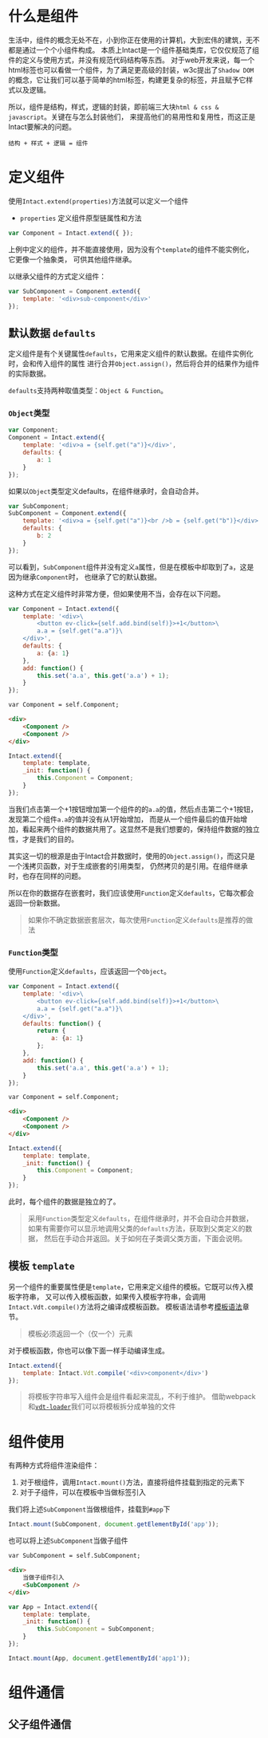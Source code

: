 # 什么是组件

生活中，组件的概念无处不在，小到你正在使用的计算机，大到宏伟的建筑，无不都是通过一个个小组件构成。
本质上Intact是一个组件基础类库，它仅仅规范了组件的定义与使用方式，并没有规范代码结构等东西。
对于web开发来说，每一个html标签也可以看做一个组件，为了满足更高级的封装，w3c提出了`Shadow DOM`
的概念，它让我们可以基于简单的html标签，构建更复杂的标签，并且赋予它样式以及逻辑。

所以，组件是结构，样式，逻辑的封装，即前端三大块`html & css & javascript`。关键在与怎么封装他们，
来提高他们的易用性和复用性，而这正是Intact要解决的问题。

```
结构 + 样式 + 逻辑 = 组件
```

# 定义组件 

使用`Intact.extend(properties)`方法就可以定义一个组件

* `properties` 定义组件原型链属性和方法

```js
var Component = Intact.extend({ });
```
<!-- {.example} -->

上例中定义的组件，并不能直接使用，因为没有个`template`的组件不能实例化，它更像一个抽象类，
可供其他组件继承。

以继承父组件的方式定义组件：

```js
var SubComponent = Component.extend({
    template: '<div>sub-component</div>'
});
```
<!-- {.example} -->

## 默认数据 `defaults`

定义组件是有个关键属性`defaults`，它用来定义组件的默认数据。在组件实例化时，会和传入组件的属性
进行合并`Object.assign()`，然后将合并的结果作为组件的实际数据。

`defaults`支持两种取值类型：`Object & Function`。

### `Object`类型

```js
var Component;
Component = Intact.extend({
    template: '<div>a = {self.get("a")}</div>',
    defaults: {
        a: 1
    }
});
```
<!-- {.example.auto} -->

如果以`Object`类型定义defaults，在组件继承时，会自动合并。

```js
var SubComponent;
SubComponent = Component.extend({
    template: '<div>a = {self.get("a")}<br />b = {self.get("b")}</div>',
    defaults: {
        b: 2
    }
});
```
<!-- {.example.auto} -->

可以看到，`SubComponent`组件并没有定义`a`属性，但是在模板中却取到了`a`，这是因为继承`Component`时，
也继承了它的默认数据。

这种方式在定义组件时非常方便，但如果使用不当，会存在以下问题。

```js
var Component = Intact.extend({
    template: '<div>\
        <button ev-click={self.add.bind(self)}>+1</button>\
        a.a = {self.get("a.a")}\
    </div>',
    defaults: {
        a: {a: 1}
    },
    add: function() {
        this.set('a.a', this.get('a.a') + 1);
    }
});
```
<!-- {.example} -->

```html
var Component = self.Component;

<div>
    <Component />
    <Component />
</div>
```
<!-- {.example} -->

```js
Intact.extend({
    template: template,
    _init: function() {
        this.Component = Component;
    }
});
```
<!-- {.example.auto} -->

当我们点击第一个+1按钮增加第一个组件的的`a.a`的值，然后点击第二个+1按钮，发现第二个组件`a.a`的值并没有从1开始增加，
而是从一个组件最后的值开始增加，看起来两个组件的数据共用了。这显然不是我们想要的，保持组件数据的独立性，才是我们的目的。

其实这一切的根源是由于Intact合并数据时，使用的`Object.assign()`，而这只是一个浅拷贝函数，对于生成嵌套的引用类型，
仍然拷贝的是引用。在组件继承时，也存在同样的问题。

所以在你的数据存在嵌套时，我们应该使用`Function`定义`defaults`，它每次都会返回一份新数据。

> 如果你不确定数据嵌套层次，每次使用`Function`定义`defaults`是推荐的做法

### `Function`类型

使用`Function`定义`defaults`，应该返回一个`Object`。

```js
var Component = Intact.extend({
    template: '<div>\
        <button ev-click={self.add.bind(self)}>+1</button>\
        a.a = {self.get("a.a")}\
    </div>',
    defaults: function() {
        return {
            a: {a: 1}
        };
    },
    add: function() {
        this.set('a.a', this.get('a.a') + 1);
    }
});
```
<!-- {.example} -->

```html
var Component = self.Component;

<div>
    <Component />
    <Component />
</div>
```
<!-- {.example} -->

```js
Intact.extend({
    template: template,
    _init: function() {
        this.Component = Component;
    }
});
```
<!-- {.example.auto} -->

此时，每个组件的数据是独立的了。

> 采用`Function`类型定义`defaults`，在组件继承时，并不会自动合并数据，
> 如果有需要你可以显示地调用父类的`defaults`方法，获取到父类定义的数据，
> 然后在手动合并返回。关于如何在子类调父类方面，下面会说明。

## 模板 `template`

另一个组件的重要属性便是`template`，它用来定义组件的模板。它既可以传入模板字符串，
又可以传入模板函数，如果传入模板字符串，会调用`Intact.Vdt.compile()`方法将之编译成模板函数。
模板语法请参考[模板语法][1]章节。

> 模板必须返回一个（仅一个）元素

对于模板函数，你也可以像下面一样手动编译生成。

```js
Intact.extend({
    template: Intact.Vdt.compile('<div>component</div>')
});
```
<!-- {.example.auto} -->

> 将模板字符串写入组件会是组件看起来混乱，不利于维护。
> 借助webpack和[`vdt-loader`][2]我们可以将模板拆分成单独的文件

# 组件使用

有两种方式将组件渲染组件：

1. 对于根组件，调用`Intact.mount()`方法，直接将组件挂载到指定的元素下
2. 对于子组件，可以在模板中当做标签引入

我们将上述`SubComponent`当做根组件，挂载到`#app`下

```js
Intact.mount(SubComponent, document.getElementById('app'));
```
<!-- {.example} -->

<div class="output"><div id="app"></div></div>

也可以将上述`SubComponent`当做子组件

```html
var SubComponent = self.SubComponent;

<div>
    当做子组件引入
    <SubComponent />
</div>
```
<!-- {.example} -->

```js
var App = Intact.extend({
    template: template,
    _init: function() {
        this.SubComponent = SubComponent;
    }
});

Intact.mount(App, document.getElementById('app1'));
```
<!-- {.example} -->

<div class="output"><div id="app1"></div></div>

# 组件通信

## 父子组件通信





[1]: #/document/syntax
[2]: https://github.com/Javey/vdt-loader
